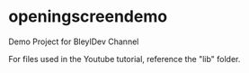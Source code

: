 # openingscreendemo

Demo Project for BleylDev Channel

For files used in the Youtube tutorial, reference the "lib" folder.
